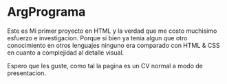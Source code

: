 # ArgPrograma
Este es Mi primer proyecto en HTML y la verdad que me costo muchisimo esfuerzo e investigacion.
Porque si bien ya tenia algun que otro conocimiento en otros lenguajes ninguno era comparado con HTML & CSS en cuanto a complejidad al detalle visual.





Espero que les guste, como tal la pagina es un CV normal a modo de presentacion. 
